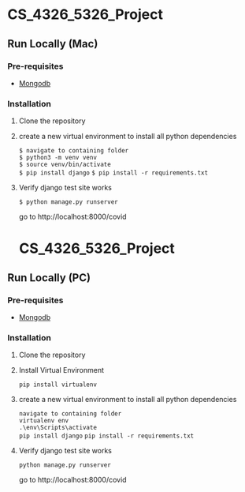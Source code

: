 # CS_4326_5326_Project

## Run Locally (Mac)

### Pre-requisites

* [Mongodb](https://www.mongodb.com/) 

### Installation 

1. Clone the repository
2. create a new virtual environment to install all python dependencies
    
    `$ navigate to containing folder`   
    `$ python3 -m venv venv`  
    `$ source venv/bin/activate`   
    `$ pip install django`
    `$ pip install -r requirements.txt`

3. Verify django test site works

    `$ python manage.py runserver`

   go to http://localhost:8000/covid
   
   # CS_4326_5326_Project
   

## Run Locally (PC)

### Pre-requisites

* [Mongodb](https://www.mongodb.com/) 

### Installation 

1. Clone the repository
2. Install Virtual Environment

    `pip install virtualenv`  

2. create a new virtual environment to install all python dependencies
    
    `navigate to containing folder`   
    `virtualenv env`  
    `.\env\Scripts\activate`   
    `pip install django`
    `pip install -r requirements.txt`

3. Verify django test site works

    `python manage.py runserver`

   go to http://localhost:8000/covid
